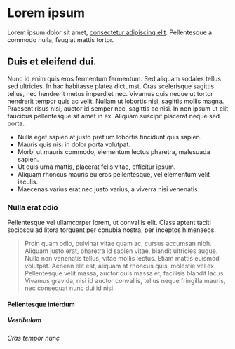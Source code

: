 # Lorem ipsum

Lorem ipsum dolor sit amet, [consectetur adipiscing elit](http://www.example.com).
Pellentesque a commodo nulla, feugiat mattis tortor.

## Duis et eleifend dui.

Nunc id enim quis eros fermentum fermentum. Sed aliquam sodales tellus sed
ultricies. In hac habitasse platea dictumst. Cras scelerisque sagittis tellus,
nec hendrerit metus imperdiet nec. Vivamus quis neque ut tortor hendrerit
tempor quis ac velit. Nullam ut lobortis nisi, sagittis mollis magna. Praesent
risus nisi, auctor id semper nec, sagittis ac nisi. In non ipsum ut elit
faucibus pellentesque sit amet in ex. Aliquam suscipit placerat neque sed
porta.

* Nulla eget sapien at justo pretium lobortis tincidunt quis sapien.
* Mauris quis nisi in dolor porta volutpat.
* Morbi ut mauris commodo, elementum lectus pharetra, malesuada sapien.
* Ut quis urna mattis, placerat felis vitae, efficitur ipsum.
* Aliquam rhoncus mauris eu eros pellentesque, vel elementum velit iaculis.
* Maecenas varius erat nec justo varius, a viverra nisi venenatis.

### Nulla erat odio

Pellentesque vel ullamcorper lorem, ut convallis elit. Class aptent
taciti sociosqu ad litora torquent per conubia nostra, per inceptos himenaeos.

> Proin quam odio, pulvinar vitae quam ac, cursus accumsan nibh. Aliquam justo
> erat, pharetra id sapien vitae, blandit ultricies augue. Nulla non venenatis
> tellus, vitae mollis lectus. Etiam mattis euismod volutpat. Aenean elit est,
> aliquam at rhoncus quis, molestie vel ex. Pellentesque velit massa, auctor
> quis massa et, facilisis blandit lacus. Vivamus gravida, nisi id auctor
> convallis, tellus neque fringilla mauris, nec consequat nunc dui id nisi.

#### Pellentesque interdum

##### Vestibulum

###### Cras tempor nunc
